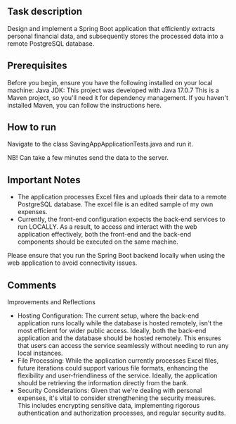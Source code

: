 ## Task description

Design and implement a Spring Boot application that efficiently extracts personal financial data, and subsequently stores the processed data into a remote PostgreSQL database.

## Prerequisites

Before you begin, ensure you have the following installed on your local machine:
Java JDK: This project was developed with Java 17.0.7
This is a Maven project, so you'll need it for dependency management. If you haven't installed Maven, you can follow the instructions here.

## How to run

Navigate to the class SavingAppApplicationTests.java and run it.

NB! Can take a few minutes send the data to the server.

## Important Notes

- The application processes Excel files and uploads their data to a remote PostgreSQL database. The excel file is an edited sample of my own expenses.
- Currently, the front-end configuration expects the back-end services to run LOCALLY. As a result, to access and interact with the web application effectively, both the front-end and the back-end components should be executed on the same machine.

Please ensure that you run the Spring Boot backend locally when using the web application to avoid connectivity issues.

## Comments

Improvements and Reflections

- Hosting Configuration: The current setup, where the back-end application runs locally while the database is hosted remotely, isn't the most efficient for wider public access. Ideally, both the back-end application and the database should be hosted remotely. This ensures that users can access the service seamlessly without needing to run any local instances.
- File Processing: While the application currently processes Excel files, future iterations could support various file formats, enhancing the flexibility and user-friendliness of the service. Ideally, the application should be retrieving the information directly from the bank.
- Security Considerations: Given that we're dealing with personal expenses, it's vital to consider strengthening the security measures. This includes encrypting sensitive data, implementing rigorous authentication and authorization processes, and regular security audits.
